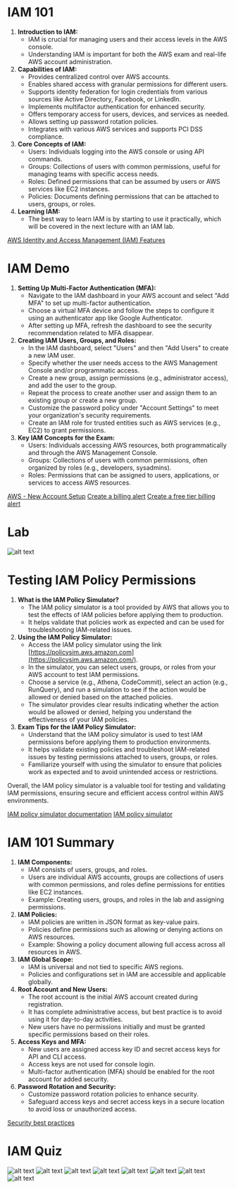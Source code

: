# IAM 101
1. **Introduction to IAM:**
    - IAM is crucial for managing users and their access levels in the AWS console.
    - Understanding IAM is important for both the AWS exam and real-life AWS account administration.
2. **Capabilities of IAM:**
    - Provides centralized control over AWS accounts.
    - Enables shared access with granular permissions for different users.
    - Supports identity federation for login credentials from various sources like Active Directory, Facebook, or LinkedIn.
    - Implements multifactor authentication for enhanced security.
    - Offers temporary access for users, devices, and services as needed.
    - Allows setting up password rotation policies.
    - Integrates with various AWS services and supports PCI DSS compliance.
3. **Core Concepts of IAM:**
    - Users: Individuals logging into the AWS console or using API commands.
    - Groups: Collections of users with common permissions, useful for managing teams with specific access needs.
    - Roles: Defined permissions that can be assumed by users or AWS services like EC2 instances.
    - Policies: Documents defining permissions that can be attached to users, groups, or roles.
4. **Learning IAM:**
    - The best way to learn IAM is by starting to use it practically, which will be covered in the next lecture with an IAM lab.

[AWS Identity and Access Management (IAM) Features](https://aws.amazon.com/iam/features/)

# IAM Demo
1. **Setting Up Multi-Factor Authentication (MFA):**
    - Navigate to the IAM dashboard in your AWS account and select "Add MFA" to set up multi-factor authentication.
    - Choose a virtual MFA device and follow the steps to configure it using an authenticator app like Google Authenticator.
    - After setting up MFA, refresh the dashboard to see the security recommendation related to MFA disappear.
2. **Creating IAM Users, Groups, and Roles:**
    - In the IAM dashboard, select "Users" and then "Add Users" to create a new IAM user.
    - Specify whether the user needs access to the AWS Management Console and/or programmatic access.
    - Create a new group, assign permissions (e.g., administrator access), and add the user to the group.
    - Repeat the process to create another user and assign them to an existing group or create a new group.
    - Customize the password policy under "Account Settings" to meet your organization's security requirements.
    - Create an IAM role for trusted entities such as AWS services (e.g., EC2) to grant permissions.
3. **Key IAM Concepts for the Exam:**
    - Users: Individuals accessing AWS resources, both programmatically and through the AWS Management Console.
    - Groups: Collections of users with common permissions, often organized by roles (e.g., developers, sysadmins).
    - Roles: Permissions that can be assigned to users, applications, or services to access AWS resources.

[AWS - New Account Setup](https://repost.aws/knowledge-center/create-and-activate-aws-account)
[Create a billing alert](https://docs.aws.amazon.com/AmazonCloudWatch/latest/monitoring/monitor_estimated_charges_with_cloudwatch.html)
[Create a free tier billing alert](https://aws.amazon.com/about-aws/whats-new/2017/12/aws-free-tier-usage-alerts-automatically-notify-you-when-you-are-forecasted-to-exceed-your-aws-service-usage-limits/)

# Lab
![alt text](Images/2.1.png)

# Testing IAM Policy Permissions
1. **What is the IAM Policy Simulator?**
    - The IAM policy simulator is a tool provided by AWS that allows you to test the effects of IAM policies before applying them to production.
    - It helps validate that policies work as expected and can be used for troubleshooting IAM-related issues.
2. **Using the IAM Policy Simulator:**
    - Access the IAM policy simulator using the link [https://policysim.aws.amazon.com](https://policysim.aws.amazon.com/).
    - In the simulator, you can select users, groups, or roles from your AWS account to test IAM permissions.
    - Choose a service (e.g., Athena, CodeCommit), select an action (e.g., RunQuery), and run a simulation to see if the action would be allowed or denied based on the attached policies.
    - The simulator provides clear results indicating whether the action would be allowed or denied, helping you understand the effectiveness of your IAM policies.
3. **Exam Tips for the IAM Policy Simulator:**
    - Understand that the IAM policy simulator is used to test IAM permissions before applying them to production environments.
    - It helps validate existing policies and troubleshoot IAM-related issues by testing permissions attached to users, groups, or roles.
    - Familiarize yourself with using the simulator to ensure that policies work as expected and to avoid unintended access or restrictions.

Overall, the IAM policy simulator is a valuable tool for testing and validating IAM permissions, ensuring secure and efficient access control within AWS environments.

[IAM policy simulator documentation](https://docs.aws.amazon.com/IAM/latest/UserGuide/access_policies_testing-policies.html)
[IAM policy simulator ](https://signin.aws.amazon.com/signin?redirect_uri=https%3A%2F%2Fpolicysim.aws.amazon.com%2Fhome%2Findex.jsp%3Fstate%3DhashArgs%2523%26isauthcode%3Dtrue&client_id=arn%3Aaws%3Aiam%3A%3A015428540659%3Auser%2Fpolicysim&forceMobileApp=0&code_challenge=dMhznynz4zw8FedDgunNewpgXZGnyTaWnjeCBLLd0Nc&code_challenge_method=SHA-256)

# IAM 101 Summary
1. **IAM Components:**
    - IAM consists of users, groups, and roles.
    - Users are individual AWS accounts, groups are collections of users with common permissions, and roles define permissions for entities like EC2 instances.
    - Example: Creating users, groups, and roles in the lab and assigning permissions.
2. **IAM Policies:**
    - IAM policies are written in JSON format as key-value pairs.
    - Policies define permissions such as allowing or denying actions on AWS resources.
    - Example: Showing a policy document allowing full access across all resources in AWS.
3. **IAM Global Scope:**
    - IAM is universal and not tied to specific AWS regions.
    - Policies and configurations set in IAM are accessible and applicable globally.
4. **Root Account and New Users:**
    - The root account is the initial AWS account created during registration.
    - It has complete administrative access, but best practice is to avoid using it for day-to-day activities.
    - New users have no permissions initially and must be granted specific permissions based on their roles.
5. **Access Keys and MFA:**
    - New users are assigned access key ID and secret access keys for API and CLI access.
    - Access keys are not used for console login.
    - Multi-factor authentication (MFA) should be enabled for the root account for added security.
6. **Password Rotation and Security:**
    - Customize password rotation policies to enhance security.
    - Safeguard access keys and secret access keys in a secure location to avoid loss or unauthorized access.

[Security best practices](https://docs.aws.amazon.com/IAM/latest/UserGuide/best-practices.html?secd_iam7)

# IAM Quiz
![alt text](Quiz/IAM/1.png)
![alt text](Quiz/IAM/2.png)
![alt text](Quiz/IAM/3.png)
![alt text](Quiz/IAM/4.png)
![alt text](Quiz/IAM/5.png)
![alt text](Quiz/IAM/6.png)
![alt text](Quiz/IAM/7.png)
![alt text](Quiz/IAM/8.png)